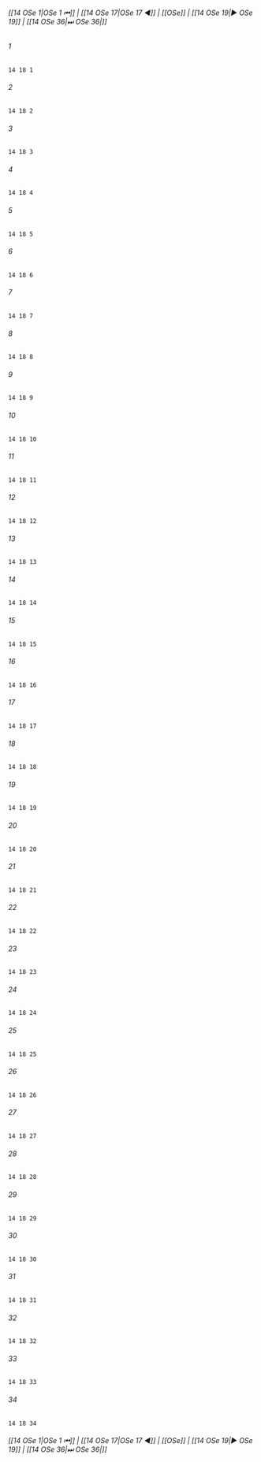 
###### [[14 OSe 1|OSe 1 ⏮]] | [[14 OSe 17|OSe 17 ◀]] | [[OSe]] | [[14 OSe 19|▶ OSe 19]] | [[14 OSe 36|⏭ OSe 36|]]

###### 1
``` verse
14 18 1 
```
###### 2
``` verse
14 18 2 
```
###### 3
``` verse
14 18 3 
```
###### 4
``` verse
14 18 4 
```
###### 5
``` verse
14 18 5 
```
###### 6
``` verse
14 18 6 
```
###### 7
``` verse
14 18 7 
```
###### 8
``` verse
14 18 8 
```
###### 9
``` verse
14 18 9 
```
###### 10
``` verse
14 18 10 
```
###### 11
``` verse
14 18 11 
```
###### 12
``` verse
14 18 12 
```
###### 13
``` verse
14 18 13 
```
###### 14
``` verse
14 18 14 
```
###### 15
``` verse
14 18 15 
```
###### 16
``` verse
14 18 16 
```
###### 17
``` verse
14 18 17 
```
###### 18
``` verse
14 18 18 
```
###### 19
``` verse
14 18 19 
```
###### 20
``` verse
14 18 20 
```
###### 21
``` verse
14 18 21 
```
###### 22
``` verse
14 18 22 
```
###### 23
``` verse
14 18 23 
```
###### 24
``` verse
14 18 24 
```
###### 25
``` verse
14 18 25 
```
###### 26
``` verse
14 18 26 
```
###### 27
``` verse
14 18 27 
```
###### 28
``` verse
14 18 28 
```
###### 29
``` verse
14 18 29 
```
###### 30
``` verse
14 18 30 
```
###### 31
``` verse
14 18 31 
```
###### 32
``` verse
14 18 32 
```
###### 33
``` verse
14 18 33 
```
###### 34
``` verse
14 18 34 
```

###### [[14 OSe 1|OSe 1 ⏮]] | [[14 OSe 17|OSe 17 ◀]] | [[OSe]] | [[14 OSe 19|▶ OSe 19]] | [[14 OSe 36|⏭ OSe 36|]]


